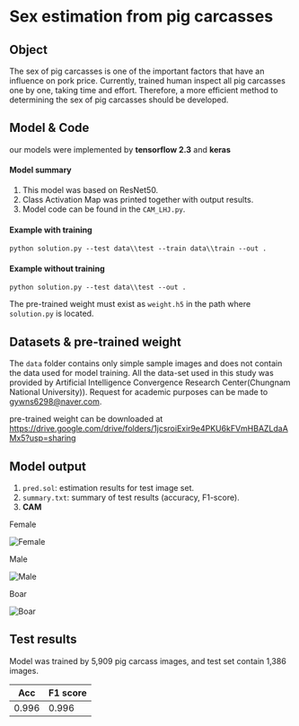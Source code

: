 # Sex estimation from pig carcasses

## Object

The sex of pig carcasses is one of the important factors that have an influence on pork price.  Currently,  trained human inspect all pig carcasses one by one, taking time and effort. Therefore, a more efficient method to determining the sex of pig carcasses should be developed.

## Model & Code

our models were implemented by **tensorflow 2.3** and **keras**

#### Model summary
1. This model was based on ResNet50.
2. Class Activation Map was printed together with output results.
3. Model code can be found in the `CAM_LHJ.py`.

#### Example with training
```
python solution.py --test data\\test --train data\\train --out .
```
#### Example without training
```
python solution.py --test data\\test --out .
```
The pre-trained weight must exist as `weight.h5` in the path where `solution.py` is located.

## Datasets & pre-trained weight

The `data` folder contains only simple sample images and does not contain the data used for model training.  All the data-set used in this study was provided by Artificial Intelligence Convergence Research Center(Chungnam National University)). Request for academic purposes can be made to gywns6298@naver.com.

pre-trained weight can be downloaded at https://drive.google.com/drive/folders/1jcsroiExir9e4PKU6kFVmHBAZLdaAMx5?usp=sharing


## Model output

1. `pred.sol`: estimation results for test image set.
2. `summary.txt`: summary of test results (accuracy, F1-score).
3. **CAM**

  Female
  
  ![Female](https://user-images.githubusercontent.com/71325306/94219528-0240e600-ff22-11ea-8bf5-a708fe9f17ae.png)
  
  Male
  
  ![Male](https://user-images.githubusercontent.com/71325306/94219530-040aa980-ff22-11ea-96df-b3145fade5ee.png)
  
  Boar
  
  ![Boar](https://user-images.githubusercontent.com/71325306/94219434-cd349380-ff21-11ea-9f99-e1b91adda17b.png)
  
## Test results
Model was trained by 5,909 pig carcass images,
and test set contain 1,386 images.

|Acc  |F1 score|
|-----|--------|
|0.996|0.996   |

